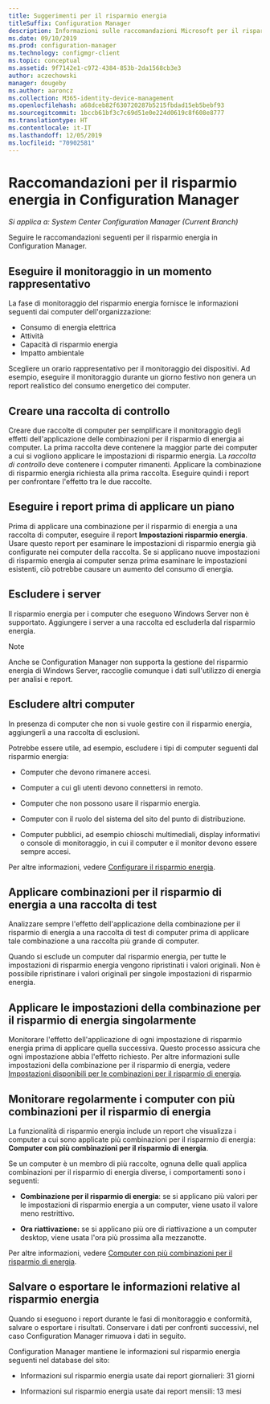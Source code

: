 ```yaml
---
title: Suggerimenti per il risparmio energia
titleSuffix: Configuration Manager
description: Informazioni sulle raccomandazioni Microsoft per il risparmio energia in Configuration Manager.
ms.date: 09/10/2019
ms.prod: configuration-manager
ms.technology: configmgr-client
ms.topic: conceptual
ms.assetid: 9f7142e1-c972-4384-853b-2da1568cb3e3
author: aczechowski
manager: dougeby
ms.author: aaroncz
ms.collection: M365-identity-device-management
ms.openlocfilehash: a68dceb82f630720287b5215fbdad15eb5bebf93
ms.sourcegitcommit: 1bccb61bf3c7c69d51e0e224d0619c8f608e8777
ms.translationtype: HT
ms.contentlocale: it-IT
ms.lasthandoff: 12/05/2019
ms.locfileid: "70902581"
---
```

# <a name="recommendations-for-power-management-in-configuration-manager"></a>Raccomandazioni per il risparmio energia in Configuration Manager

*Si applica a: System Center Configuration Manager (Current Branch)*

Seguire le raccomandazioni seguenti per il risparmio energia in Configuration Manager.  

## <a name="monitor-at-a-representative-time"></a>Eseguire il monitoraggio in un momento rappresentativo

La fase di monitoraggio del risparmio energia fornisce le informazioni seguenti dai computer dell'organizzazione:

- Consumo di energia elettrica
- Attività
- Capacità di risparmio energia
- Impatto ambientale

Scegliere un orario rappresentativo per il monitoraggio dei dispositivi. Ad esempio, eseguire il monitoraggio durante un giorno festivo non genera un report realistico del consumo energetico dei computer.

## <a name="create-a-control-collection"></a>Creare una raccolta di controllo

Creare due raccolte di computer per semplificare il monitoraggio degli effetti dell'applicazione delle combinazioni per il risparmio di energia ai computer. La prima raccolta deve contenere la maggior parte dei computer a cui si vogliono applicare le impostazioni di risparmio energia. La *raccolta di controllo* deve contenere i computer rimanenti. Applicare la combinazione di risparmio energia richiesta alla prima raccolta. Eseguire quindi i report per confrontare l'effetto tra le due raccolte.  

## <a name="run-reports-before-you-apply-a-plan"></a>Eseguire i report prima di applicare un piano

Prima di applicare una combinazione per il risparmio di energia a una raccolta di computer, eseguire il report **Impostazioni risparmio energia**. Usare questo report per esaminare le impostazioni di risparmio energia già configurate nei computer della raccolta. Se si applicano nuove impostazioni di risparmio energia ai computer senza prima esaminare le impostazioni esistenti, ciò potrebbe causare un aumento del consumo di energia.  

## <a name="exclude-servers"></a>Escludere i server

Il risparmio energia per i computer che eseguono Windows Server non è supportato. Aggiungere i server a una raccolta ed escluderla dal risparmio energia.  

> [!NOTE]
> Anche se Configuration Manager non supporta la gestione del risparmio energia di Windows Server, raccoglie comunque i dati sull'utilizzo di energia per analisi e report.

## <a name="exclude-other-computers"></a>Escludere altri computer

In presenza di computer che non si vuole gestire con il risparmio energia, aggiungerli a una raccolta di esclusioni.  

Potrebbe essere utile, ad esempio, escludere i tipi di computer seguenti dal risparmio energia:

- Computer che devono rimanere accesi.  

- Computer a cui gli utenti devono connettersi in remoto.  

- Computer che non possono usare il risparmio energia.  

- Computer con il ruolo del sistema del sito del punto di distribuzione.  

- Computer pubblici, ad esempio chioschi multimediali, display informativi o console di monitoraggio, in cui il computer e il monitor devono essere sempre accesi.  

Per altre informazioni, vedere [Configurare il risparmio energia](/sccm/core/clients/manage/power/configuring-power-management).  

## <a name="apply-power-plans-to-a-test-collection"></a>Applicare combinazioni per il risparmio di energia a una raccolta di test

Analizzare sempre l'effetto dell'applicazione della combinazione per il risparmio di energia a una raccolta di test di computer prima di applicare tale combinazione a una raccolta più grande di computer.  

Quando si esclude un computer dal risparmio energia, per tutte le impostazioni di risparmio energia vengono ripristinati i valori originali. Non è possibile ripristinare i valori originali per singole impostazioni di risparmio energia.  

## <a name="apply-power-plan-settings-individually"></a>Applicare le impostazioni della combinazione per il risparmio di energia singolarmente

Monitorare l'effetto dell'applicazione di ogni impostazione di risparmio energia prima di applicare quella successiva. Questo processo assicura che ogni impostazione abbia l'effetto richiesto. Per altre informazioni sulle impostazioni della combinazione per il risparmio di energia, vedere [Impostazioni disponibili per le combinazioni per il risparmio di energia](/sccm/core/clients/manage/power/create-and-apply-power-plans#BKMK_Plans).  

## <a name="regularly-monitor-computers-for-multiple-power-plans"></a>Monitorare regolarmente i computer con più combinazioni per il risparmio di energia

La funzionalità di risparmio energia include un report che visualizza i computer a cui sono applicate più combinazioni per il risparmio di energia: **Computer con più combinazioni per il risparmio di energia**.

Se un computer è un membro di più raccolte, ognuna delle quali applica combinazioni per il risparmio di energia diverse, i comportamenti sono i seguenti:  

- **Combinazione per il risparmio di energia**: se si applicano più valori per le impostazioni di risparmio energia a un computer, viene usato il valore meno restrittivo.  

- **Ora riattivazione:** se si applicano più ore di riattivazione a un computer desktop, viene usata l'ora più prossima alla mezzanotte.  

Per altre informazioni, vedere [Computer con più combinazioni per il risparmio di energia](/sccm/core/clients/manage/power/monitor-and-plan-for-power-management#BKMK_Multiple).  

## <a name="save-or-export-power-management-information"></a>Salvare o esportare le informazioni relative al risparmio energia

Quando si eseguono i report durante le fasi di monitoraggio e conformità, salvare o esportare i risultati. Conservare i dati per confronti successivi, nel caso Configuration Manager rimuova i dati in seguito.  

Configuration Manager mantiene le informazioni sul risparmio energia seguenti nel database del sito:

- Informazioni sul risparmio energia usate dai report giornalieri: 31 giorni

- Informazioni sul risparmio energia usate dai report mensili: 13 mesi
